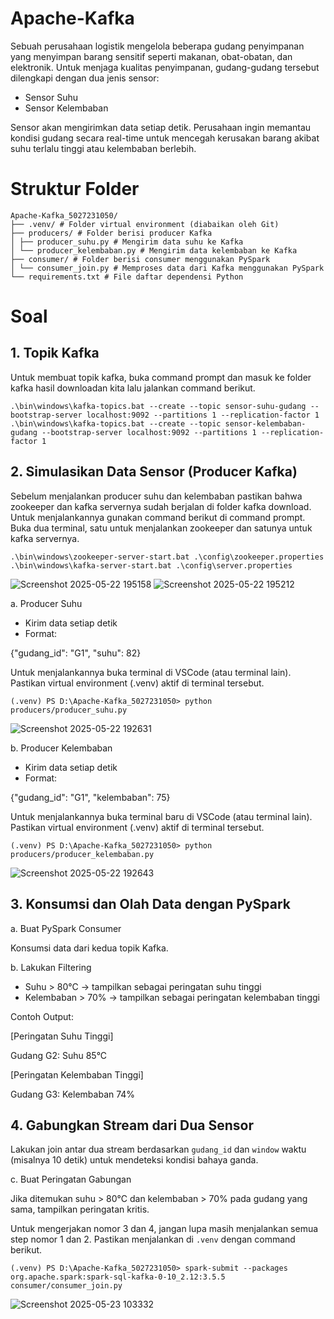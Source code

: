 # Apache-Kafka

Sebuah perusahaan logistik mengelola beberapa gudang penyimpanan yang menyimpan barang sensitif seperti makanan, obat-obatan, dan elektronik. Untuk menjaga kualitas penyimpanan, gudang-gudang tersebut dilengkapi dengan dua jenis sensor:
- Sensor Suhu
- Sensor Kelembaban

Sensor akan mengirimkan data setiap detik. Perusahaan ingin memantau kondisi gudang secara real-time untuk mencegah kerusakan barang akibat suhu terlalu tinggi atau kelembaban berlebih.

# Struktur Folder
```
Apache-Kafka_5027231050/
├── .venv/ # Folder virtual environment (diabaikan oleh Git)
├── producers/ # Folder berisi producer Kafka
│ ├── producer_suhu.py # Mengirim data suhu ke Kafka
│ └── producer_kelembaban.py # Mengirim data kelembaban ke Kafka
├── consumer/ # Folder berisi consumer menggunakan PySpark
│ └── consumer_join.py # Memproses data dari Kafka menggunakan PySpark
└── requirements.txt # File daftar dependensi Python
```

# Soal
## 1. Topik Kafka
Untuk membuat topik kafka, buka command prompt dan masuk ke folder kafka hasil downloadan kita lalu jalankan command berikut.

```
.\bin\windows\kafka-topics.bat --create --topic sensor-suhu-gudang --bootstrap-server localhost:9092 --partitions 1 --replication-factor 1
.\bin\windows\kafka-topics.bat --create --topic sensor-kelembaban-gudang --bootstrap-server localhost:9092 --partitions 1 --replication-factor 1
```

## 2. Simulasikan Data Sensor (Producer Kafka)
Sebelum menjalankan producer suhu dan kelembaban pastikan bahwa zookeeper dan kafka servernya sudah berjalan di folder kafka download. Untuk menjalankannya gunakan command berikut di command prompt. Buka dua terminal, satu untuk menjalankan zookeeper dan satunya untuk kafka servernya.

```
.\bin\windows\zookeeper-server-start.bat .\config\zookeeper.properties
.\bin\windows\kafka-server-start.bat .\config\server.properties
```
![Screenshot 2025-05-22 195158](https://github.com/user-attachments/assets/8e25506d-1b73-4558-a794-e0e92aad4e7d)
![Screenshot 2025-05-22 195212](https://github.com/user-attachments/assets/9106b781-3c3b-4249-bf28-131d4b8e5ef3)

a. Producer Suhu
- Kirim data setiap detik
- Format:

{"gudang_id": "G1", "suhu": 82}

Untuk menjalankannya buka terminal di VSCode (atau terminal lain). Pastikan virtual environment (.venv) aktif di terminal tersebut.

```
(.venv) PS D:\Apache-Kafka_5027231050> python producers/producer_suhu.py 
```
![Screenshot 2025-05-22 192631](https://github.com/user-attachments/assets/78112965-3ba0-484a-92dc-0f525fcae416)

b. Producer Kelembaban
- Kirim data setiap detik
- Format:

{"gudang_id": "G1", "kelembaban": 75}

Untuk menjalankannya buka terminal baru di VSCode (atau terminal lain). Pastikan virtual environment (.venv) aktif di terminal tersebut.

```
(.venv) PS D:\Apache-Kafka_5027231050> python producers/producer_kelembaban.py
```
![Screenshot 2025-05-22 192643](https://github.com/user-attachments/assets/25de5593-e99a-4d0a-8756-20faeb987f5c)

## 3. Konsumsi dan Olah Data dengan PySpark
a. Buat PySpark Consumer

Konsumsi data dari kedua topik Kafka.

b. Lakukan Filtering
- Suhu > 80°C → tampilkan sebagai peringatan suhu tinggi
- Kelembaban > 70% → tampilkan sebagai peringatan kelembaban tinggi

Contoh Output:

[Peringatan Suhu Tinggi]

Gudang G2: Suhu 85°C

[Peringatan Kelembaban Tinggi]

Gudang G3: Kelembaban 74%

## 4. Gabungkan Stream dari Dua Sensor

Lakukan join antar dua stream berdasarkan `gudang_id` dan `window` waktu (misalnya 10 detik) untuk mendeteksi kondisi bahaya ganda.

c. Buat Peringatan Gabungan

Jika ditemukan suhu > 80°C dan kelembaban > 70% pada gudang yang sama, tampilkan peringatan kritis.

Untuk mengerjakan nomor 3 dan 4, jangan lupa masih menjalankan semua step nomor 1 dan 2. Pastikan menjalankan di `.venv` dengan command berikut.
```
(.venv) PS D:\Apache-Kafka_5027231050> spark-submit --packages org.apache.spark:spark-sql-kafka-0-10_2.12:3.5.5 consumer/consumer_join.py
```
![Screenshot 2025-05-23 103332](https://github.com/user-attachments/assets/bfbccfd5-da90-46c5-a5ee-b43d753daa25)
